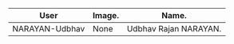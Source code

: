|      User        |    Image.   |         Name.          |
| ---------------- | ----------- | -----------------------|
|  NARAYAN-Udbhav	 |    None     |  Udbhav Rajan NARAYAN. |
